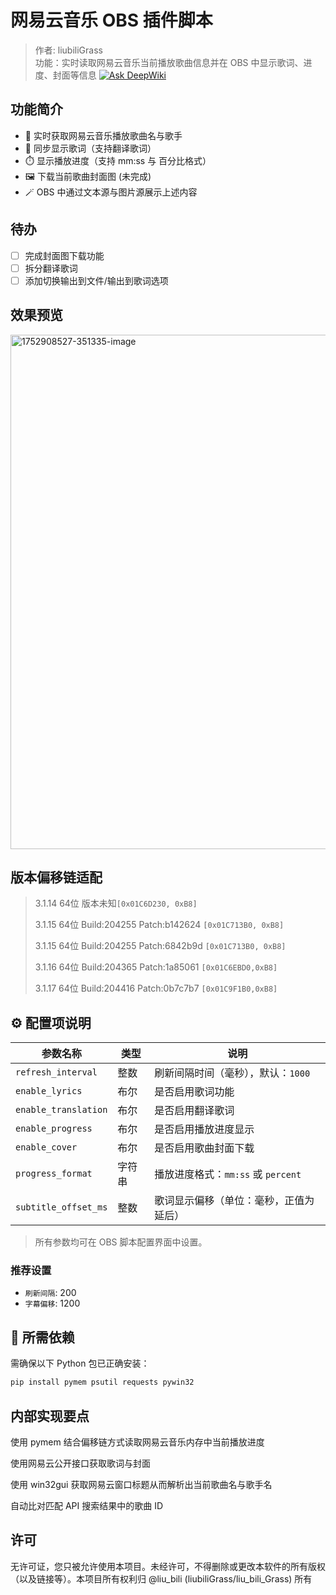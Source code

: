 # 网易云音乐 OBS 插件脚本

> 作者: liubiliGrass  
> 功能：实时读取网易云音乐当前播放歌曲信息并在 OBS 中显示歌词、进度、封面等信息
[![Ask DeepWiki](https://deepwiki.com/badge.svg)](https://deepwiki.com/liubili/Netease_obs)
## 功能简介

- 🎵 实时获取网易云音乐播放歌曲名与歌手
- 📃 同步显示歌词（支持翻译歌词）
- ⏱️ 显示播放进度（支持 mm:ss 与 百分比格式）
- 🖼️ 下载当前歌曲封面图 (未完成)
- 🪄 OBS 中通过文本源与图片源展示上述内容


## 待办

- [ ] 完成封面图下载功能
- [ ] 拆分翻译歌词
- [ ] 添加切换输出到文件/输出到歌词选项

## 效果预览

<img width="1784" height="823" alt="1752908527-351335-image" src="https://github.com/user-attachments/assets/c2a8eb1c-d8a6-4f5b-972a-b12ac350c201" />



## 版本偏移链适配

> 3.1.14 64位 版本未知`[0x01C6D230, 0xB8]`
> 
> 3.1.15 64位 Build:204255 Patch:b142624 `[0x01C713B0, 0xB8]`
>
> 3.1.15 64位 Build:204255 Patch:6842b9d `[0x01C713B0, 0xB8]`
>
> 3.1.16 64位 Build:204365 Patch:1a85061 `[0x01C6EBD0,0xB8]`
>
> 3.1.17 64位 Build:204416 Patch:0b7c7b7 `[0x01C9F1B0,0xB8]`

## ⚙️ 配置项说明

| 参数名称             | 类型     | 说明                                       |
|----------------------|----------|--------------------------------------------|
| `refresh_interval`   | 整数     | 刷新间隔时间（毫秒），默认：`1000`        |
| `enable_lyrics`      | 布尔     | 是否启用歌词功能                           |
| `enable_translation` | 布尔     | 是否启用翻译歌词                           |
| `enable_progress`    | 布尔     | 是否启用播放进度显示                       |
| `enable_cover`       | 布尔     | 是否启用歌曲封面下载                       |
| `progress_format`    | 字符串   | 播放进度格式：`mm:ss` 或 `percent`         |
| `subtitle_offset_ms` | 整数     | 歌词显示偏移（单位：毫秒，正值为延后）    |

> 所有参数均可在 OBS 脚本配置界面中设置。


### 推荐设置

- `刷新间隔`: 200
- `字幕偏移`: 1200

## 🧰 所需依赖

需确保以下 Python 包已正确安装：

```bash
pip install pymem psutil requests pywin32
```

## 内部实现要点

使用 pymem 结合偏移链方式读取网易云音乐内存中当前播放进度

使用网易云公开接口获取歌词与封面

使用 win32gui 获取网易云窗口标题从而解析出当前歌曲名与歌手名

自动比对匹配 API 搜索结果中的歌曲 ID

## 许可

无许可证，您只被允许使用本项目。未经许可，不得删除或更改本软件的所有版权（以及链接等）。本项目所有权利归 @liu_bili (liubiliGrass/liu_bili_Grass) 所有

